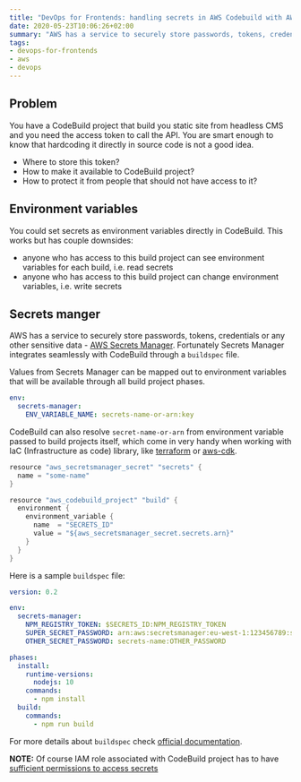 ```yaml
---
title: "DevOps for Frontends: handling secrets in AWS Codebuild with AWS SecretsManager"
date: 2020-05-23T10:06:26+02:00
summary: "AWS has a service to securely store passwords, tokens, credentials or any other sensitive data - [AWS Secrets Manager](https://aws.amazon.com/secrets-manager/). Fortunately Secrets Manager integrates seamlessly with CodeBuild through a `buildspec` file."
tags:
- devops-for-frontends
- aws
- devops
---
```


## Problem

You have a CodeBuild project that build you static site from headless CMS and you need the access token to call the API. You are smart enough to know that hardcoding it directly in source code is not a good idea.

- Where to store this token?
- How to make it available to CodeBuild project?
- How to protect it from people that should not have access to it?

## Environment variables

You could set secrets as environment variables directly in CodeBuild. This works but has couple downsides:

- anyone who has access to this build project can see environment variables for each build, i.e. read secrets
- anyone who has access to this build project can change environment variables, i.e. write secrets

## Secrets manger

AWS has a service to securely store passwords, tokens, credentials or any other sensitive data - [AWS Secrets Manager](https://aws.amazon.com/secrets-manager/). Fortunately Secrets Manager integrates seamlessly with CodeBuild through a `buildspec` file.

Values from Secrets Manager can be mapped out to environment variables that will be available through all build project phases. 

```yaml
env:
  secrets-manager:
    ENV_VARIABLE_NAME: secrets-name-or-arn:key
```

CodeBuild can also resolve `secret-name-or-arn` from environment variable passed to build projects itself, which come in very handy when working with IaC (Infrastructure as code) library, like [terraform](https://www.terraform.io/) or [aws-cdk](https://docs.aws.amazon.com/cdk/latest/guide/home.html).

```go
resource "aws_secretsmanager_secret" "secrets" {
  name = "some-name"
}

resource "aws_codebuild_project" "build" {
  environment {
    environment_variable {
      name  = "SECRETS_ID"
      value = "${aws_secretsmanager_secret.secrets.arn}"
    }
  }
}
```

Here is a sample `buildspec` file:

```yaml
version: 0.2

env:
  secrets-manager:
    NPM_REGISTRY_TOKEN: $SECRETS_ID:NPM_REGISTRY_TOKEN
    SUPER_SECRET_PASSWORD: arn:aws:secretsmanager:eu-west-1:123456789:secret:secrets-name:PASSWORD
    OTHER_SECRET_PASSWORD: secrets-name:OTHER_PASSWORD

phases:
  install:
    runtime-versions:
      nodejs: 10
    commands:
      - npm install
  build:
    commands:
      - npm run build
```

For more details about `buildspec` check [official documentation](https://docs.aws.amazon.com/codebuild/latest/userguide/build-spec-ref.html#secrets-manager-build-spec).

__NOTE:__ Of course IAM role associated with CodeBuild project has to have [sufficient permissions to access secrets](https://docs.aws.amazon.com/mediaconnect/latest/ug/iam-policy-examples-asm-secrets.html)
